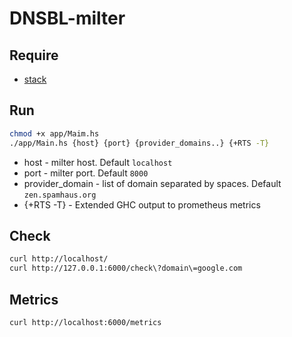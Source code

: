 # DNSBL-milter

## Require 
- [stack](https://docs.haskellstack.org/en/stable/install_and_upgrade/)

## Run
```bash
chmod +x app/Maim.hs
./app/Main.hs {host} {port} {provider_domains..} {+RTS -T}
```
- host - milter host. Default `localhost`
- port - milter port. Default `8000`
- provider_domain - list of domain separated by spaces. Default `zen.spamhaus.org`
- {+RTS -T} - Extended GHC output to prometheus metrics

## Check
```bash
curl http://localhost/
curl http://127.0.0.1:6000/check\?domain\=google.com
```

## Metrics
```bash
curl http://localhost:6000/metrics
```
